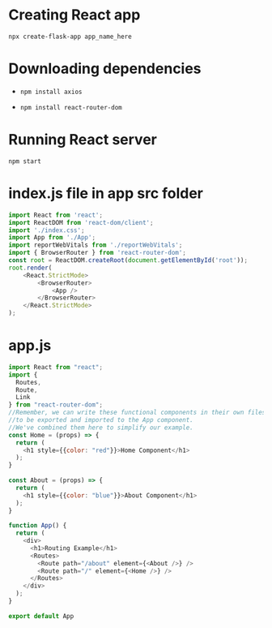 # Creating React app
  ```terminal 
 npx create-flask-app app_name_here
  ```
# Downloading dependencies
- ```terminal
  npm install axios
  ```
- ```terminal
  npm install react-router-dom
  ```


# Running React server
```terminal
npm start
```

# index.js file in app src folder
```js
import React from 'react';
import ReactDOM from 'react-dom/client';
import './index.css';
import App from './App';
import reportWebVitals from './reportWebVitals';
import { BrowserRouter } from 'react-router-dom';
const root = ReactDOM.createRoot(document.getElementById('root'));
root.render(
    <React.StrictMode>
        <BrowserRouter>
            <App />
        </BrowserRouter>
    </React.StrictMode>
);

```

# app.js
```js
import React from "react";
import {
  Routes,
  Route,
  Link
} from "react-router-dom";
//Remember, we can write these functional components in their own files 
//to be exported and imported to the App component.
//We've combined them here to simplify our example.
const Home = (props) => { 
  return (
    <h1 style={{color: "red"}}>Home Component</h1>
  );
}
    
const About = (props) => {
  return (
    <h1 style={{color: "blue"}}>About Component</h1>
  );
}
    
function App() {
  return (
    <div>
      <h1>Routing Example</h1>
      <Routes>
        <Route path="/about" element={<About />} />
        <Route path="/" element={<Home />} />
      </Routes>
    </div>
  );
}
    
export default App

```